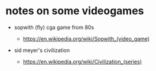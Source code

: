 # notes on some videogames

- sopwith (fly) cga game from 80s
  - https://en.wikipedia.org/wiki/Sopwith_(video_game)

- sid meyer's civilization
  - https://en.wikipedia.org/wiki/Civilization_(series)